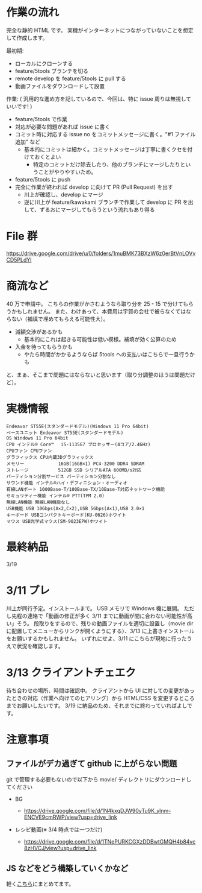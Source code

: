# 作業の流れ

完全な静的 HTML です。
実機がインターネットにつながっていないことを想定して作成します。

最初期:
- ローカルにクローンする
- feature/5tools ブランチを切る
- remote develop を feature/5tools に pull する
- 動画ファイルをダウンロードして設置

作業: ( 汎用的な進め方を記しているので、今回は、特に issue 周りは無視していいです! )
- feature/5tools で作業
- 対応が必要な問題があれば issue に書く
- コミット時に対応する issue no をコミットメッセージに書く。"#1 ファイル追加" など
  - 基本的にコミットは細かく。コミットメッセージは丁寧に書くクセを付けておくとよい
    - 特定のコミットだけ除去したり、他のブランチにマージしたりということがやりやすいため。
- feature/5tools に push
- 完全に作業が終われば develop に向けて PR (Pull Request) を出す
  - 川上が確認し、develop にマージ
  - 逆に川上が feature/kawakami ブランチで作業して develop に PR を出して、ずるおにマージしてもらうという流れもあり得る

# File 群

https://drive.google.com/drive/u/0/folders/1muBMK73BXzW6z0erBtVnLOVvCD5PLdYl

# 商流など

40 万で申請中。
こちらの作業がかさむようなら取り分を 25 - 15 で分けてもらうかもしれません。
また、わけあって、本費用は宇賀の会社で被らなくてはならない（補填で埋めてもらえる可能性大）。

- 減額交渉があるかも
  - 基本的にこれは起きる可能性は低い模様。補填が効く公算のため
- 入金を待ってもらうかも
  - やたら時間がかかるようならば 5tools への支払いはこちらで一旦行うかも

と、まぁ、そこまで問題にはならないと思います（取り分調整のほうは問題だけど）。


# 実機情報

```
Endeavor ST55E(スタンダードモデル)(Windows 11 Pro 64bit)
ベースユニット Endeavor ST55E(スタンダードモデル)
OS Windows 11 Pro 64bit
CPU インテル® Core™　 i5-1135G7 プロセッサー(4コア/2.4GHz)
CPUファン CPUファン
グラフィックス CPU内蔵3Dグラフィックス
メモリー　　　　　　　 16GB(16GB×1) PC4-3200 DDR4 SDRAM
ストレージ　　　　　　 512GB SSD シリアルATA 600MB/s対応
パーティション分割サービス パーティション分割なし
サウンド機能 インテル®ハイ・デフィニション・オーディオ
有線LANポート 1000Base-T/100Base-TX/10Base-T対応ネットワーク機能
セキュリティー機能 インテル® PTT(TPM 2.0)
無線LAN機能 無線LAN機能なし
USB機能 USB 10Gbps(A×2,C×2),USB 5Gbps(A×1),USB 2.0×1
キーボード USBコンパクトキーボード(KU-0626)ホワイト
マウス USB光学式マウス(SM-9023EPW)ホワイト
```

# 最終納品

3/19

# 3/11 プレ

川上が同行予定。インストールまで。
USB メモリで Windows 機に展開。
ただし先程の連絡で「動画の修正が多く 3/11 までに動画が間に合わない可能性が高い」そう。
段取りをするので、残りの動画ファイルを適切に設置し（movie dir に配置してメニューからリンクが開くようにする）、3/13 に上書きインストールをお願いするかもしれません。
いずれにせよ、3/11 にこちらが現地に行ったうえで状況を確認します。

# 3/13 クライアントチェエク

待ち合わせの場所、時間は確認中。
クライアントから UI に対しての変更があったときの対応（作業へ向けてのヒアリング）から HTML/CSS を変更するところまでお願いしたいです。
3/19 に納品のため、それまでに終わっていればよしです。

# 注意事項

## ファイルがデカ過ぎて github に上がらない問題

git で管理する必要もないので以下から movie/ ディレクトリにダウンロードしてください

- BG
  - https://drive.google.com/file/d/1N4kxqDJW90yTu9K_ylnm-ENCVE9cmRWP/view?usp=drive_link

- レシピ動画(※ 3/4 時点では一つだけ)
  - https://drive.google.com/file/d/1TNePURKCGXzDDBwtGMQH4b84vc8zHVCJ/view?usp=drive_link


## JS などをどう構築していくかなど

軽く[こちら](https://github.com/oresama7/mirin_museum_recipe/issues/4)にまとめてます。
